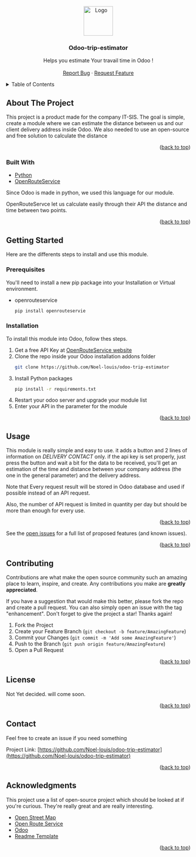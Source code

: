 <a name="readme-top"></a>

<!-- PROJECT LOGO -->
<br />
<div align="center">
  <a href="https://github.com/Noel-louis/odoo-trip-estimator">
    <img src="images/logo.png" alt="Logo" width="80" height="80">
  </a>

  <h3 align="center">Odoo-trip-estimator</h3>

  <p align="center">
    Helps you estimate Your travail time in Odoo !
    <br />
    <br />
    <a href="https://github.com/Noel-louis/odoo-trip-estimator/issues/new">Report Bug</a>
    ·
    <a href="https://github.com/Noel-louis/odoo-trip-estimator/issues/new">Request Feature</a>
  </p>
</div>

<!-- TABLE OF CONTENTS -->
<details>
  <summary>Table of Contents</summary>
  <ol>
    <li>
      <a href="#about-the-project">About The Project</a>
      <ul>
        <li><a href="#built-with">Built With</a></li>
      </ul>
    </li>
    <li>
      <a href="#getting-started">Getting Started</a>
      <ul>
        <li><a href="#prerequisites">Prerequisites</a></li>
        <li><a href="#installation">Installation</a></li>
      </ul>
    </li>
    <li><a href="#usage">Usage</a></li>
    <li><a href="#contributing">Contributing</a></li>
    <li><a href="#license">License</a></li>
    <li><a href="#contact">Contact</a></li>
    <li><a href="#acknowledgments">Acknowledgments</a></li>
  </ol>
</details>

<!-- ABOUT THE PROJECT -->

## About The Project

This project is a product made for the company IT-SIS. The goal is simple, create a module where we can estimate the distance between us and our client delivery address inside Odoo. We also needed to use an open-source and free solution to calculate the distance

<p align="right">(<a href="#readme-top">back to top</a>)</p>

### Built With

- [Python](https://www.python.org/)
- [OpenRouteService](https://openrouteservice.org/)

Since Odoo is made in python, we used this language for our module.

OpenRouteServce let us calculate easily through their API the distance and time between two points.

<p align="right">(<a href="#readme-top">back to top</a>)</p>

<!-- GETTING STARTED -->

## Getting Started

Here are the differents steps to install and use this module.

### Prerequisites

You'll need to install a new pip package into your Installation or Virtual environment.

- openrouteservice
  ```sh
  pip install openrouteservie
  ```

### Installation

To install this module into Odoo, follow thes steps.

1. Get a free API Key at [OpenRouteService website](https://openrouteservice.org/dev/#/home)
2. Clone the repo inside your Odoo installation addons folder
   ```sh
   git clone https://github.com/Noel-louis/odoo-trip-estimator
   ```
3. Install Python packages
   ```sh
   pip install -r requirements.txt
   ```
4. Restart your odoo server and upgrade your module list
5. Enter your API in the parameter for the module

<p align="right">(<a href="#readme-top">back to top</a>)</p>

## Usage

This module is really simple and easy to use. it adds a button and 2 lines of information on _DELIVERY CONTACT_ only. if the api key is set properly, just press the button and wait a bit for the data to be received, you'll get an estimation of the time and distance between your company address (the one in the general parameter) and the delivery address.

Note that Every request result will be stored in Odoo database and used if possible instead of an API request.

Also, the number of API request is limited in quantity per day but should be more than enough for every use.

<p align="right">(<a href="#readme-top">back to top</a>)</p>

See the [open issues](https://github.com/othneildrew/Best-README-Template/issues) for a full list of proposed features (and known issues).

<p align="right">(<a href="#readme-top">back to top</a>)</p>

## Contributing

Contributions are what make the open source community such an amazing place to learn, inspire, and create. Any contributions you make are **greatly appreciated**.

If you have a suggestion that would make this better, please fork the repo and create a pull request. You can also simply open an issue with the tag "enhancement".
Don't forget to give the project a star! Thanks again!

1. Fork the Project
2. Create your Feature Branch (`git checkout -b feature/AmazingFeature`)
3. Commit your Changes (`git commit -m 'Add some AmazingFeature'`)
4. Push to the Branch (`git push origin feature/AmazingFeature`)
5. Open a Pull Request

<p align="right">(<a href="#readme-top">back to top</a>)</p>

## License

Not Yet decided. will come soon.

<p align="right">(<a href="#readme-top">back to top</a>)</p>

## Contact

Feel free to create an issue if you need something

Project Link: [https://github.com/Noel-louis/odoo-trip-estimator](https://github.com/Noel-louis/odoo-trip-estimator)

<p align="right">(<a href="#readme-top">back to top</a>)</p>

## Acknowledgments

This project use a list of open-source project which should be looked at if you're curious. They're really great and are really interesting.

- [Open Street Map](https://www.openstreetmap.org)
- [Open Route Service](https://openrouteservice.org)
- [Odoo](https://www.odoo.com)
- [Readme Template](https://github.com/othneildrew/Best-README-Template)

<p align="right">(<a href="#readme-top">back to top</a>)</p>
